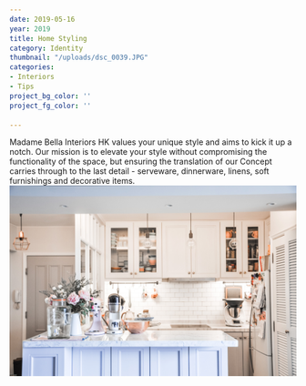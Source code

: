 ```yaml
---
date: 2019-05-16
year: 2019
title: Home Styling
category: Identity
thumbnail: "/uploads/dsc_0039.JPG"
categories:
- Interiors
- Tips
project_bg_color: ''
project_fg_color: ''

---
```

Madame Bella Interiors HK values your unique style and aims to kick it up a notch. Our mission is to elevate your style without compromising the functionality of the space, but ensuring the translation of our Concept carries through to the last detail - serveware, dinnerware, linens, soft furnishings and decorative items.  
![](/uploads/dsc_0039.JPG)